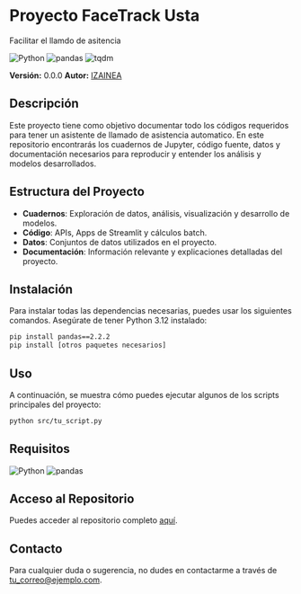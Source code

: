 # Proyecto FaceTrack Usta

Facilitar el llamdo de asitencia

![Python](https://img.shields.io/badge/Python-3.10-blue)
![pandas](https://img.shields.io/badge/pandas-2.2.3-orange)
![tqdm](https://img.shields.io/badge/tqdm-4.67.0-lightgrey)


**Versión:** 0.0.0
**Autor:** [IZAINEA](mailto:cizaineam@gmail.com)  


## Descripción

Este proyecto tiene como objetivo documentar todo los códigos requeridos para tener un asistente de llamado de asistencia automatico. En este repositorio encontrarás los cuadernos de Jupyter, código fuente, datos y documentación necesarios para reproducir y entender los análisis y modelos desarrollados.

## Estructura del Proyecto

- **Cuadernos**: Exploración de datos, análisis, visualización y desarrollo de modelos.
- **Código**: APIs, Apps de Streamlit y cálculos batch.
- **Datos**: Conjuntos de datos utilizados en el proyecto.
- **Documentación**: Información relevante y explicaciones detalladas del proyecto.

## Instalación

Para instalar todas las dependencias necesarias, puedes usar los siguientes comandos. Asegúrate de tener Python 3.12 instalado:

```bash
pip install pandas==2.2.2
pip install [otros paquetes necesarios]
```

## Uso

A continuación, se muestra cómo puedes ejecutar algunos de los scripts principales del proyecto:

```bash
python src/tu_script.py
```

## Requisitos

![Python](https://img.shields.io/badge/Python-3.12-blue)
![pandas](https://img.shields.io/badge/pandas-2.2.2-orange)

## Acceso al Repositorio

Puedes acceder al repositorio completo [aquí](https://github.com/tu_usuario/tu_repositorio).

## Contacto

Para cualquier duda o sugerencia, no dudes en contactarme a través de [tu_correo@ejemplo.com](mailto:tu_correo@ejemplo.com).
